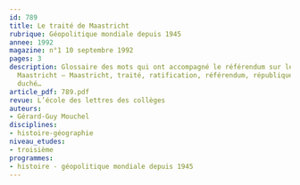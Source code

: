 ```yaml
---
id: 789
title: Le traité de Maastricht 
rubrique: Géopolitique mondiale depuis 1945
annee: 1992
magazine: n°1 10 septembre 1992
pages: 3
description: Glossaire des mots qui ont accompagné le référendum sur le traité de
  Maastricht – Maastricht, traité, ratification, référendum, république, royaume,
  duché…
article_pdf: 789.pdf
revue: L’école des lettres des collèges
auteurs:
- Gérard-Guy Mouchel
disciplines:
- histoire-géographie
niveau_etudes:
- troisième
programmes:
- histoire - géopolitique mondiale depuis 1945
---
```

